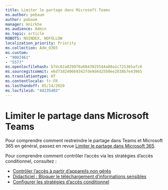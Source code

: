 ```yaml
---
title: Limiter le partage dans Microsoft Teams
ms.author: pebaum
author: pebaum
manager: mnirkhe
ms.audience: Admin
ms.topic: article
ROBOTS: NOINDEX, NOFOLLOW
localization_priority: Priority
ms.collection: Adm_O365
ms.custom:
- "9002461"
- "5577"
ms.openlocfilehash: b7dc02a0298f8a6843925544a80a1c725365afc6
ms.sourcegitcommit: e6d73d240669342fde9d4d25b0ee2838b7e43965
ms.translationtype: HT
ms.contentlocale: fr-FR
ms.lasthandoff: 05/14/2020
ms.locfileid: "44235403"
---
```

# <a name="limit-sharing-in-microsoft-teams"></a>Limiter le partage dans Microsoft Teams

Pour comprendre comment restreindre le partage dans Teams et Microsoft 365 en général, passez en revue [Limiter le partage dans Microsoft 365](https://docs.microsoft.com/microsoft-365/solutions/microsoft-365-limit-sharing?view=o365-worldwide).

Pour comprendre comment contrôler l’accès via les stratégies d’accès conditionnel, consultez :

- [Contrôler l’accès à partir d’appareils non gérés](https://docs.microsoft.com/sharepoint/control-access-from-unmanaged-devices)
- [Didacticiel : Bloquer le téléchargement d’informations sensibles](https://docs.microsoft.com/cloud-app-security/use-case-proxy-block-session-aad)
- [Configurer les stratégies d’accès conditionnel](https://docs.microsoft.com/microsoft-365/business/set-up-conditional-access-policies?view=o365-worldwide)
